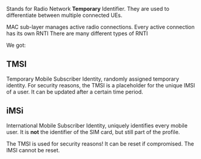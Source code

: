 Stands for Radio Network **Temporary** Identifier. They are used to differentiate between multiple connected UEs.

MAC sub-layer manages active radio connections. 
Every active connection has its own RNTI 
There are many different types of RNTI 


We got:

## TMSI
Temporary Mobile Subscriber Identity, randomly assigned temporary identity. For security reasons, the TMSI is a placeholder for the unique IMSI of a user. It can be updated after a certain time period.

## iMSi
International Mobile Subscriber Identity, uniquely identifies every mobile user. It is **not** the identifier of the SIM card, but still part of the profile.

The TMSI is used for security reasons! It can be reset if compromised. The IMSI cannot be reset.